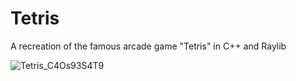 # Tetris
A recreation of the famous arcade game "Tetris" in C++ and Raylib

![Tetris_C4Os93S4T9](https://github.com/user-attachments/assets/e6399cb3-d498-4e33-a42c-6d1739e55ff4)
